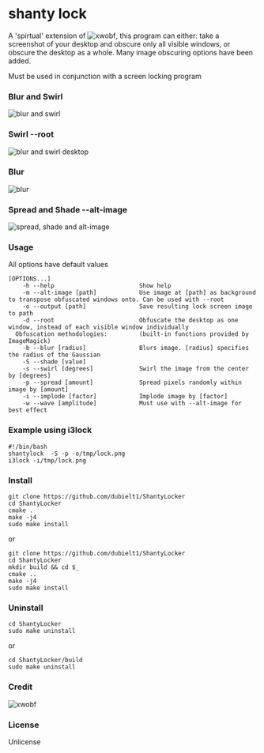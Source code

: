 # shanty lock

A 'spirtual' extension of ![xwobf](https://github.com/glindste/xwobf), this program can either:
take a screenshot of your desktop and obscure only all visible windows, or obscure the desktop as a whole.
Many image obscuring options have been added.

Must be used in conjunction with a screen locking program

### Blur and Swirl
![blur and swirl](http://i666.photobucket.com/albums/vv27/tres_dubiel1/b6s720_zpstpsc53wn.png)

### Swirl --root
![blur and swirl desktop](http://i666.photobucket.com/albums/vv27/tres_dubiel1/i3sd_zpsvzf1vd4r.png)

### Blur
![blur](http://i666.photobucket.com/albums/vv27/tres_dubiel1/b7_zpshnrbzwad.png)

### Spread and Shade --alt-image
![spread, shade and alt-image](http://i666.photobucket.com/albums/vv27/tres_dubiel1/jetlocker_zpslfsp37cw.png)

### Usage

All options have default values

```
[OPTIONS...]
    -h --help                        Show help
    -m --alt-image [path]            Use image at [path] as background to transpose obfuscated windows onto. Can be used with --root
    -o --output [path]               Save resulting lock screen image to path
    -d --root                        Obfuscate the desktop as one window, instead of each visible window individually
  Obfuscation methodologies:         (built-in functions provided by ImageMagick)
    -b --blur [radius]               Blurs image. [radius] specifies the radius of the Gaussian
    -S --shade [value]
    -s --swirl [degrees]             Swirl the image from the center by [degrees]
    -p --spread [amount]             Spread pixels randomly within image by [amount]
    -i --implode [factor]            Implode image by [factor]
    -w --wave [amplitude]            Must use with --alt-image for best effect
```

### Example using i3lock

```
#!/bin/bash
shantylock  -S -p -o/tmp/lock.png
i3lock -i/tmp/lock.png
```

### Install

```
git clone https://github.com/dubielt1/ShantyLocker
cd ShantyLocker
cmake .
make -j4
sudo make install
```

or

```
git clone https://github.com/dubielt1/ShantyLocker
cd ShantyLocker
mkdir build && cd $_
cmake ..
make -j4
sudo make install
```

### Uninstall

```
cd ShantyLocker
sudo make uninstall
```

or

```
cd ShantyLocker/build
sudo make uninstall
```

### Credit

![xwobf](https://github.com/glindste/xwobf)

### License

Unlicense